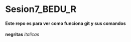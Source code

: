 # Sesion7_BEDU_R


#### Este repo es para ver como funciona git y sus comandos 

**negritas**
*italicas*